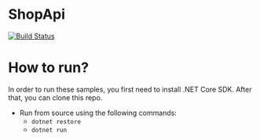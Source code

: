 # ShopApi
[![Build Status](https://dev.azure.com/MaksymKoloda/ShopApi/_apis/build/status/kolodashopapi%20-%20CI)](https://dev.azure.com/MaksymKoloda/ShopApi/_build/latest?definitionId=2)
# How to run?
In order to run these samples, you first need to install .NET Core SDK. After that, you can clone this repo.
- Run from source using the following commands:
  - `dotnet restore`
  - `dotnet run`
  

